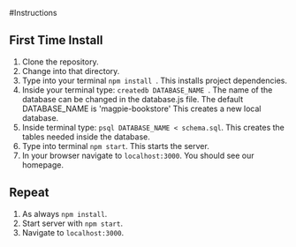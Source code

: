 #Instructions

## First Time Install
1. Clone the repository.
2. Change into that directory.
3. Type into your terminal ```npm install ```. This installs project dependencies.
4. Inside your terminal type: ```createdb DATABASE_NAME ```. The name of the database can be changed in the database.js file. The default DATABASE_NAME is 'magpie-bookstore' This creates a new local database.
5. Inside terminal type: ```psql DATABASE_NAME < schema.sql```. This creates the tables needed inside the database.
6. Type into terminal ```npm start```. This starts the server.
7. In your browser navigate to ```localhost:3000```. You should see our homepage.

## Repeat
1. As always ```npm install```.
2. Start server with ```npm start```.
3. Navigate to ```localhost:3000```.
 
